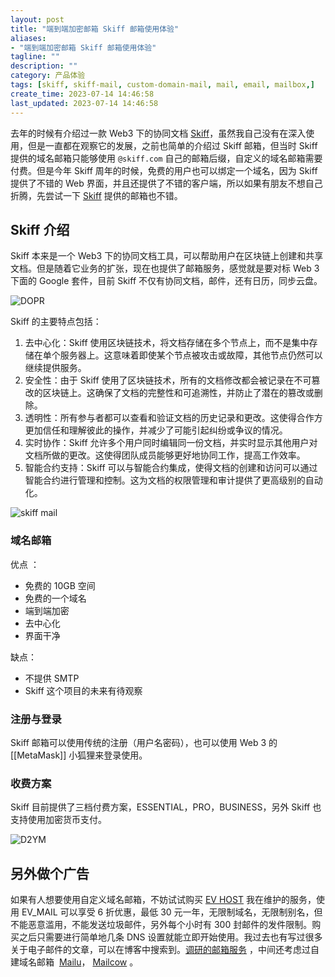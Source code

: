 ```yaml
---
layout: post
title: "端到端加密邮箱 Skiff 邮箱使用体验"
aliases:
- "端到端加密邮箱 Skiff 邮箱使用体验"
tagline: ""
description: ""
category: 产品体验
tags: [skiff, skiff-mail, custom-domain-mail, mail, email, mailbox,]
create_time: 2023-07-14 14:46:58
last_updated: 2023-07-14 14:46:58
---
```


去年的时候有介绍过一款 Web3 下的协同文档 [Skiff](/post/2022/05/skiff-web3-mail-docs.html)，虽然我自己没有在深入使用，但是一直都在观察它的发展，之前也简单的介绍过 Skiff 邮箱，但当时 Skiff 提供的域名邮箱只能够使用 `@skiff.com` 自己的邮箱后缀，自定义的域名邮箱需要付费。但是今年 Skiff 周年的时候，免费的用户也可以绑定一个域名，因为 Skiff 提供了不错的 Web 界面，并且还提供了不错的客户端，所以如果有朋友不想自己折腾，先尝试一下 [Skiff](https://gtk.pw/skiff) 提供的邮箱也不错。

## Skiff 介绍

Skiff 本来是一个 Web3 下的协同文档工具，可以帮助用户在区块链上创建和共享文档。但是随着它业务的扩张，现在也提供了邮箱服务，感觉就是要对标 Web 3 下面的 Google 套件，目前 Skiff 不仅有协同文档，邮件，还有日历，同步云盘。

![DOPR](https://photo.einverne.info/images/2023/07/14/DOPR.png)

Skiff 的主要特点包括：

1. 去中心化：Skiff 使用区块链技术，将文档存储在多个节点上，而不是集中存储在单个服务器上。这意味着即使某个节点被攻击或故障，其他节点仍然可以继续提供服务。
2. 安全性：由于 Skiff 使用了区块链技术，所有的文档修改都会被记录在不可篡改的区块链上。这确保了文档的完整性和可追溯性，并防止了潜在的篡改或删除。
3. 透明性：所有参与者都可以查看和验证文档的历史记录和更改。这使得合作方更加信任和理解彼此的操作，并减少了可能引起纠纷或争议的情况。
4. 实时协作：Skiff 允许多个用户同时编辑同一份文档，并实时显示其他用户对文档所做的更改。这使得团队成员能够更好地协同工作，提高工作效率。
5. 智能合约支持：Skiff 可以与智能合约集成，使得文档的创建和访问可以通过智能合约进行管理和控制。这为文档的权限管理和审计提供了更高级别的自动化。

![skiff mail](https://photo.einverne.info/images/2022/05/25/z5AY.jpg)

### 域名邮箱

优点 ：

- 免费的 10GB 空间
- 免费的一个域名
- 端到端加密
- 去中心化
- 界面干净

缺点：

- 不提供 SMTP
- Skiff 这个项目的未来有待观察

### 注册与登录

Skiff 邮箱可以使用传统的注册（用户名密码），也可以使用 Web 3 的 [[MetaMask]] 小狐狸来登录使用。

### 收费方案

Skiff 目前提供了三档付费方案，ESSENTIAL，PRO，BUSINESS，另外 Skiff 也支持使用加密货币支付。

![D2YM](https://photo.einverne.info/images/2023/07/14/D2YM.png)

## 另外做个广告

如果有人想要使用自定义域名邮箱，不妨试试购买 [EV HOST](https://client.einverne.info/order.php?step=1&productGroup=9) 我在维护的服务，使用 EV_MAIL 可以享受 6 折优惠，最低 30 元一年，无限制域名，无限制别名，但不能恶意滥用，不能发送垃圾邮件，另外每个小时有 300 封邮件的发件限制。购买之后只需要进行简单地几条 DNS 设置就能立即开始使用。我过去也有写过很多关于电子邮件的文章，可以在博客中搜索到。[调研的邮箱服务](https://blog.einverne.info/post/2017/07/email-services-collection.html) ，中间还考虑过自建域名邮箱  [Mailu](https://blog.einverne.info/post/2021/07/email-server-mailu.html)， [Mailcow](https://blog.einverne.info/post/2022/04/mailcow-email-server.html) 。
